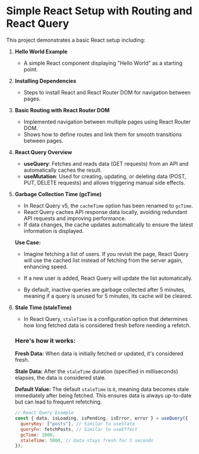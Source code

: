 # Simple React Setup with Routing and React Query

This project demonstrates a basic React setup including:

1. **Hello World Example**

   - A simple React component displaying "Hello World" as a starting point.

2. **Installing Dependencies**

   - Steps to install React and React Router DOM for navigation between pages.

3. **Basic Routing with React Router DOM**

   - Implemented navigation between multiple pages using React Router DOM.
   - Shows how to define routes and link them for smooth transitions between pages.

4. **React Query Overview**

   - **useQuery**: Fetches and reads data (GET requests) from an API and automatically caches the result.
   - **useMutation**: Used for creating, updating, or deleting data (POST, PUT, DELETE requests) and allows triggering manual side effects.

5. **Garbage Collection Time (gcTime)**

   - In React Query v5, the `cacheTime` option has been renamed to `gcTime`.
   - React Query caches API response data locally, avoiding redundant API requests and improving performance.
   - If data changes, the cache updates automatically to ensure the latest information is displayed.

   **Use Case:**

   - Imagine fetching a list of users. If you revisit the page, React Query will use the cached list instead of fetching from the server again, enhancing speed.
   - If a new user is added, React Query will update the list automatically.

   - By default, inactive queries are garbage collected after 5 minutes, meaning if a query is unused for 5 minutes, its cache will be cleared.

6. **Stale Time (staleTime)**

   - In React Query, `staleTime` is a configuration option that determines how long fetched data is considered fresh before needing a refetch.

   ### Here's how it works:

   **Fresh Data:**
   When data is initially fetched or updated, it's considered fresh.

   **Stale Data:**
   After the `staleTime` duration (specified in milliseconds) elapses, the data is considered stale.

   **Default Value:**
   The default `staleTime` is `0`, meaning data becomes stale immediately after being fetched. This ensures data is always up-to-date but can lead to frequent refetching.

   ```jsx
   // React Query Example
   const { data, isLoading, isPending, isError, error } = useQuery({
     queryKey: ["posts"], // Similar to useState
     queryFn: fetchPosts, // Similar to useEffect
     gcTime: 1000,
     staleTime: 5000, // Data stays fresh for 5 seconds
   });
   ```
